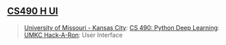 ## [CS490 H UI](https://ja2-hack-a-thon-22.herokuapp.com/)
> [University of Missouri - Kansas City](https://www.umkc.edu/): [CS 490: Python Deep Learning](https://catalog.umkc.edu/course-offerings/undergraduate/comp-sci/): [UMKC Hack-A-Ron](https://info.umkc.edu/hack-a-roo/): User Interface
